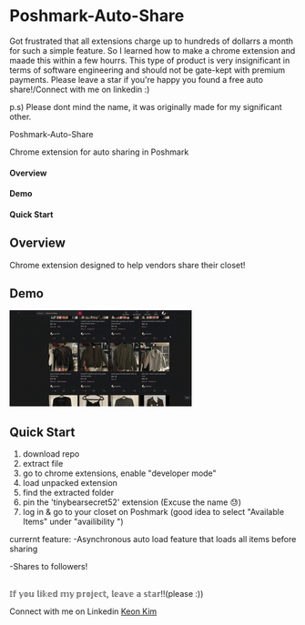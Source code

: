 # Poshmark-Auto-Share

Got frustrated that all extensions charge up to hundreds of dollarrs a month for such a simple feature. So I learned how to make a chrome extension and maade this within a few hourrs. This type of product is very insignificant in terms of software engineering and should not be gate-kept with premium payments. Please leave a star if you're happy you found a free auto share!/Connect with me on linkedin :)

p.s) Please dont mind the name, it was originally made for my significant other.



Poshmark-Auto-Share

Chrome extension for auto sharing in Poshmark



#### Overview

#### Demo

#### Quick Start

## Overview

Chrome extension designed to help vendors share their closet!

## Demo

![PAS demo](./demo.gif 'demo!')

## Quick Start
1. download repo
2. extract file
3. go to chrome extensions, enable "developer mode"
4. load unpacked extension
5. find the extracted folder
6. pin the 'tinybearsecret52' extension (Excuse the name 😓)
7. log in & go to your closet on Poshmark (good idea to select "Available Items" under "availibility
")

currernt feature:
-Asynchronous auto load feature that loads all items before sharing

-Shares to followers!

<br>
𝕀𝕗 𝕪𝕠𝕦 𝕝𝕚𝕜𝕖𝕕 𝕞𝕪 𝕡𝕣𝕠𝕛𝕖𝕔𝕥, 𝕝𝕖𝕒𝕧𝕖 𝕒 𝕤𝕥𝕒𝕣!!(please :))

Connect with me on Linkedin
[Keon Kim](https://www.linkedin.com/posts/keon-w-kim_poshmark-chromeextensions-software-activity-6762149212835635200-YglJ)
<br>
